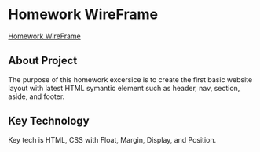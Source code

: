 # Homework WireFrame

[Homework WireFrame](https://monksedo.github.io/hw-wireframe/)

## About Project

The purpose of this homework excersice is to create the first basic website layout with latest HTML symantic element such as header, nav, section, aside, and footer.

## Key Technology
Key tech is HTML, CSS with Float, Margin, Display, and Position.
